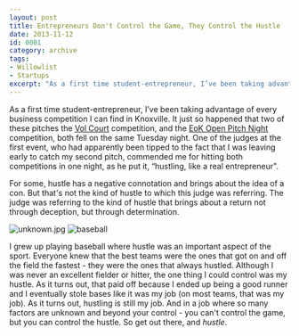 ```yaml
---
layout: post
title: Entrepreneurs Don't Control the Game, They Control the Hustle
date: 2013-11-12
id: 0001
category: archive
tags:
- Willowlist
- Startups
excerpt: "As a first time student-entrepreneur, I’ve been taking advantage of every business competition I can find in Knoxville. It just so happened that two of these pitches"
---
```


As a first time student-entrepreneur, I’ve been taking advantage of every business competition I can find in Knoxville. It just so happened that two of these pitches the [Vol Court](http://www.andersoncei.utk.edu/competitions/vol-court/) competition, and the [EoK Open Pitch Night](http://www.eokhq.com/profiles/blogs/pitchresults) competition, both fell on the same Tuesday night. One of the judges at the first event, who had apparently been tipped to the fact that I was leaving early to catch my second pitch, commended me for hitting both competitions in one night, as he put it, “hustling, like a real entrepreneur".

For some, hustle has a negative connotation and brings about the idea of a con. But that's not the kind of hustle to which this judge was referring. The judge was referring to the kind of hustle that brings about a return not through deception, but through determination.

![unknown.jpg](http://postachio-images.s3-website-us-east-1.amazonaws.com/15d10b8a3d7fc89d35a4a5521d41971d.jpg)
![baseball]({{site.photos}}/{{post.id}}/1)

I grew up playing baseball where hustle was an important aspect of the sport. Everyone knew that the best teams were the ones that got on and off the field the fastest - they were the ones that always hustled. Although I was never an excellent fielder or hitter, the one thing I could control was my hustle. As it turns out, that paid off because I ended up being a good runner and I eventually stole bases like it was my job (on most teams, that was my job). As it turns out, hustling is still my job. And in a job where so many factors are unknown and beyond your control - you can't control the game, but you can control the hustle. So get out there, and *hustle*.
